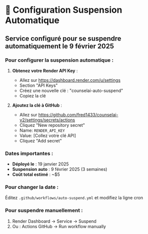 # 🔴 Configuration Suspension Automatique

## Service configuré pour se suspendre automatiquement le 9 février 2025

### Pour configurer la suspension automatique :

1. **Obtenez votre Render API Key** :
   - Allez sur https://dashboard.render.com/u/settings
   - Section "API Keys"
   - Créez une nouvelle clé : "counselai-auto-suspend"
   - Copiez la clé

2. **Ajoutez la clé à GitHub** :
   - Allez sur https://github.com/fred1433/counselai-v2/settings/secrets/actions
   - Cliquez "New repository secret"
   - Name: `RENDER_API_KEY`
   - Value: [Collez votre clé API]
   - Cliquez "Add secret"

### Dates importantes :
- **Déployé le** : 19 janvier 2025
- **Suspension auto** : 9 février 2025 (3 semaines)
- **Coût total estimé** : ~$5

### Pour changer la date :
Éditez `.github/workflows/auto-suspend.yml` et modifiez la ligne cron

### Pour suspendre manuellement :
1. Render Dashboard → Service → Suspend
2. Ou : Actions GitHub → Run workflow manually
